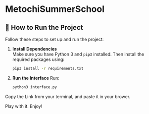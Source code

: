 # MetochiSummerSchool
## 🚀 How to Run the Project

Follow these steps to set up and run the project:

1. **Install Dependencies**  
   Make sure you have Python 3 and `pip3` installed. Then install the required packages using:

   ```bash
   pip3 install -r requirements.txt

2. **Run the Interface**
   Run:
   ```bash
   python3 interface.py

Copy the Link from your terminal, and paste it in your brower.

Play with it. Enjoy!
